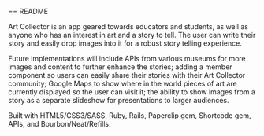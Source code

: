 == README

Art Collector is an app geared towards educators and students, as well as anyone who has an interest in art and a story to tell.  The user can write their story and easily drop images into it for a robust story telling experience.

Future implementations will include APIs from various museums for more images and content to further enhance the stories; adding a member component so users can easily share their stories with their Art Collector community; Google Maps to show where in the world pieces of art are currently displayed so the user can visit it; the ability to show images from a story as a separate slideshow for presentations to larger audiences.

Built with HTML5/CSS3/SASS, Ruby, Rails, Paperclip gem, Shortcode gem, APIs, and Bourbon/Neat/Refills.